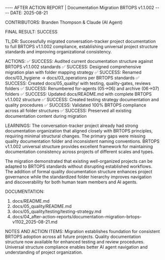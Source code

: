 ---- AFTER ACTION REPORT | Documentation Migration BRTOPS v1.1.002 ----
DATE: 2025-08-21

CONTRIBUTORS: Branden Thompson & Claude (AI Agent)

FINAL RESULT: SUCCESS 

TL;DR: Successfully migrated conversation-tracker project documentation to full BRTOPS v1.1.002 compliance, establishing universal project structure standards and improving organizational consistency.

ACTIONS:
 ✅ SUCCESS: Audited current documentation structure against BRTOPS v1.1.002 standards
 ✅ SUCCESS: Designed comprehensive migration plan with folder mapping strategy
 ✅ SUCCESS: Renamed docs/03_hygiene → docs/03_operations per BRTOPS standards
 ✅ SUCCESS: Created docs/05_quality/ with testing, quality-gates, reviews folders
 ✅ SUCCESS: Renumbered for-agents (05→06) and archive (06→07) folders
 ✅ SUCCESS: Updated docs/README.md with complete BRTOPS v1.1.002 structure
 ✅ SUCCESS: Created testing strategy documentation and quality procedures
 ✅ SUCCESS: Validated 100% BRTOPS compliance across all folder structures
 ✅ SUCCESS: Preserved all existing documentation content during migration

LEARNINGS: 
The conversation-tracker project already had strong documentation organization that aligned closely with BRTOPS principles, requiring minimal structural changes. The primary gaps were missing quality documentation folder and inconsistent naming conventions. BRTOPS v1.1.002 universal structure provides excellent framework for maintaining documentation consistency across projects of different scales and types.

The migration demonstrated that existing well-organized projects can be adapted to BRTOPS standards without disrupting established workflows. The addition of formal quality documentation structure enhances project governance while the standardized folder hierarchy improves navigation and discoverability for both human team members and AI agents.

DOCUMENTATION:
 1. docs/README.md
 2. docs/05_quality/README.md
 3. docs/05_quality/testing/testing-strategy.md
 4. docs/04_after-action-reports/documentation-migration-brtops-v1102_2025-08-21.md

NOTES AND ACTION ITEMS:
Migration establishes foundation for consistent BRTOPS adoption across all future projects. Quality documentation structure now available for enhanced testing and review procedures. Universal structure compliance enables better AI agent navigation and understanding of project organization.